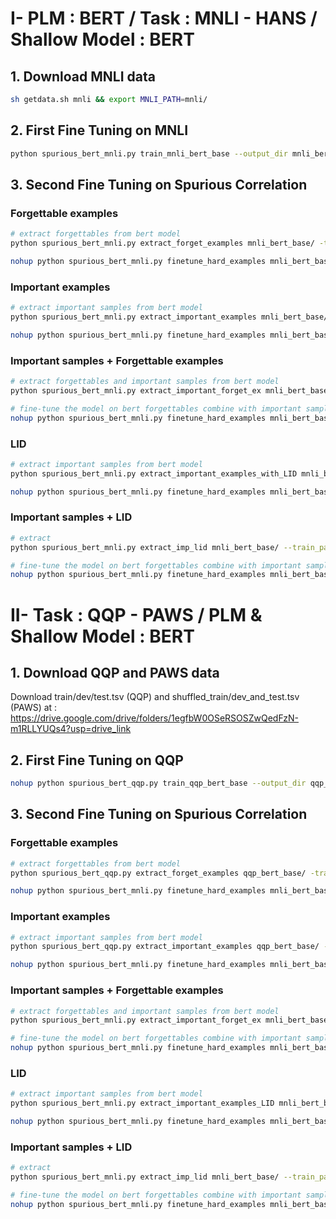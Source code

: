 
# I- PLM : BERT / Task : MNLI - HANS / Shallow Model : BERT 
## 1. Download MNLI data
```bash
sh getdata.sh mnli && export MNLI_PATH=mnli/
```
## 2. First Fine Tuning on MNLI
```bash
python spurious_bert_mnli.py train_mnli_bert_base --output_dir mnli_bert_base/
```
## 3. Second Fine Tuning on Spurious Correlation
### Forgettable examples
```bash
# extract forgettables from bert model
python spurious_bert_mnli.py extract_forget_examples mnli_bert_base/ -train_path mnli/MNLI/train.tsv --task mnli 

nohup python spurious_bert_mnli.py finetune_hard_examples mnli_bert_base/checkpoint-last/ mnli_bert_base_fbert_forget_ex/ --hard_path mnli_bert_base/hard_examples.pkl &>output_log/out_mnli/out_fine_tune_bert_forget_ex.log
```

### Important examples
```bash
# extract important samples from bert model
python spurious_bert_mnli.py extract_important_examples mnli_bert_base/ --train_path mnli/MNLI/train.tsv --task mnli

nohup python spurious_bert_mnli.py finetune_hard_examples mnli_bert_base/checkpoint-last/ mnli_bert_base_fbert_important_samples/ --hard_path mnli_bert_base/important_examples.pkl &>output_log/out_mnli/out_fine_tune_bert_important_samples.log
```

### Important samples + Forgettable examples
```bash
# extract forgettables and important samples from bert model
python spurious_bert_mnli.py extract_important_forget_ex mnli_bert_base/ --train_path mnli/MNLI/train.tsv --task mnli

# fine-tune the model on bert forgettables combine with important samples
nohup python spurious_bert_mnli.py finetune_hard_examples mnli_bert_base/checkpoint-last/ mnli_bert_base_fbert_imp_forget/ --hard_path mnli_bert_base/important_and_forget_examples.pkl &>output_log/out_mnli/out_fine_tune_bert_spurious_important_forget.log
```

### LID
```bash
# extract important samples from bert model
python spurious_bert_mnli.py extract_important_examples_with_LID mnli_bert_base/ --train_path mnli/MNLI/train.tsv --task mnli

nohup python spurious_bert_mnli.py finetune_hard_examples mnli_bert_base/checkpoint-last/ mnli_bert_base_fbert_important_samples/ --hard_path mnli_bert_base/important_examples_lid.pkl &>output_log/out_mnli/out_fine_tune_bert_LID_10percent.log
```

### Important samples + LID
```bash
# extract
python spurious_bert_mnli.py extract_imp_lid mnli_bert_base/ --train_path mnli/MNLI/train.tsv --task mnli

# fine-tune the model on bert forgettables combine with important samples
nohup python spurious_bert_mnli.py finetune_hard_examples mnli_bert_base/checkpoint-last/ mnli_bert_base_fbert_imp_lid/ --hard_path mnli_bert_base/important_examples_imp_lid.pkl &>output_log/out_mnli/out_fine_tune_bert_imp_lid.log
```


# II- Task : QQP - PAWS / PLM & Shallow Model : BERT 
## 1. Download QQP and PAWS data

Download train/dev/test.tsv (QQP) and shuffled_train/dev_and_test.tsv (PAWS) at : https://drive.google.com/drive/folders/1egfbW0OSeRSOSZwQedFzN-m1RLLYUQs4?usp=drive_link

## 2. First Fine Tuning on QQP
```bash
nohup python spurious_bert_qqp.py train_qqp_bert_base --output_dir qqp_bert_base/ &>output_log/out_qqp/out_fine_tune_qqp.log
```
## 3. Second Fine Tuning on Spurious Correlation
### Forgettable examples
```bash
# extract forgettables from bert model
python spurious_bert_qqp.py extract_forget_examples qqp_bert_base/ -train_path paws-qqp/train.tsv --task qqp 

nohup python spurious_bert_mnli.py finetune_hard_examples mnli_bert_base/checkpoint-last/ mnli_bert_base_fbert_forget_ex/ --hard_path mnli_bert_base/hard_examples.pkl &>output_log/out_qpp/out_fine_tune_bert_forget_ex.log
```

### Important examples
```bash
# extract important samples from bert model
python spurious_bert_qqp.py extract_important_examples qqp_bert_base/ --train_path paws-qqp/train.tsv --task qqp

nohup python spurious_bert_mnli.py finetune_hard_examples mnli_bert_base/checkpoint-last/ mnli_bert_base_fbert_important_samples/ --hard_path mnli_bert_base/important_examples.pkl &>output_log/out_qqp/out_fine_tune_bert_important_samples.log
```

### Important samples + Forgettable examples
```bash
# extract forgettables and important samples from bert model
python spurious_bert_mnli.py extract_important_forget_ex mnli_bert_base/ --train_path mnli/MNLI/train.tsv --task mnli

# fine-tune the model on bert forgettables combine with important samples
nohup python spurious_bert_mnli.py finetune_hard_examples mnli_bert_base/checkpoint-last/ mnli_bert_base_fbert_imp_forget/ --hard_path mnli_bert_base/important_and_forget_examples.pkl &>output_log/out_qqp/out_fine_tune_bert_spurious_important_forget.log
```

### LID
```bash
# extract important samples from bert model
python spurious_bert_mnli.py extract_important_examples_LID mnli_bert_base/ --train_path mnli/MNLI/train.tsv --task mnli

nohup python spurious_bert_mnli.py finetune_hard_examples mnli_bert_base/checkpoint-last/ mnli_bert_base_fbert_important_samples/ --hard_path mnli_bert_base/important_examples_lid.pkl &>output_log/out_qqp/out_fine_tune_bert_LID_10percent.log
```

### Important samples + LID
```bash
# extract
python spurious_bert_mnli.py extract_imp_lid mnli_bert_base/ --train_path mnli/MNLI/train.tsv --task mnli

# fine-tune the model on bert forgettables combine with important samples
nohup python spurious_bert_mnli.py finetune_hard_examples mnli_bert_base/checkpoint-last/ mnli_bert_base_fbert_imp_lid/ --hard_path mnli_bert_base/important_examples_imp_lid.pkl &>output_log/out_qqp/out_fine_tune_bert_imp_lid.log
```

